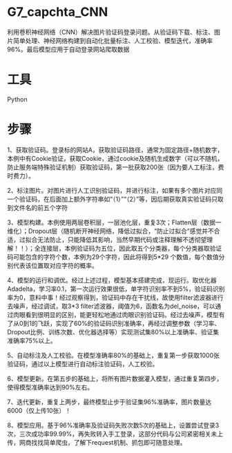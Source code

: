 # G7_capchta_CNN
利用卷积神经网络（CNN）解决图片验证码登录问题。从验证码下载、标注、图片简单处理、神经网络构建到自动化批量标注、人工校验、模型迭代，准确率96%。最后模型应用于自动登录网站爬取数据

# 工具

Python

# 步骤

1、获取验证码。登录标的网站A，获取验证码路径，通常为固定路径+随机数字，本例中有Cookie验证，获取Cookie，通过cookie及随机生成数字（可以不随机，防止服务端特殊验证机制）获取验证码，第一批获取200张（因为要人工标注，费时费力）。

2、标注图片。对图片进行人工识别验证码，并进行标注，如果有多个图片对应同一个验证码，在后面加上额外字符串如“（1）”“（2）”等，因后期获取真实验证码只取到文件名的前五个字符

3、模型构建。本例使用两层卷积层，一层池化层，重复3次；Flatten层（数据一维化）；Dropout层（随机断开神经网络，降低过拟合，“防止过拟合”感觉并不合适，过拟合无法防止，只能降低其影响，当然早期代码或注释理解不透彻望理解！！）；全连接层，本例验证码为五位，因此取五个分类器，每个分类器取验证码可能包含的字符个数，本例为29个字符，因此将得到5*29 个数值，每个数值分别代表该位置取对应字符的概率。

4、模型的运行和调优。经过上述过程，模型基本搭建完成，现运行。取优化器Adadelta，学习率0.1，第一次运行效果很低，单字符识别率不到5%，验证码识别率为0，意料中事！经过观察得到，验证码中存在干扰线，故使用filter滤波器进行去噪声，经过调试，取3*3 filter滤波器，阈值为6，函数名为del_noise，可以通过肉眼看到很明显的区别，能更轻松地通过肉眼识别验证码。经过去噪声，模型有了从0到1的飞跃，实现了60%的验证码识别准确率，再经过调整参数（学习率、Dropout比例、训练次数、优化器选择等）实现测试集80%以上准确率、验证集准确率75%以上。

5、自动标注及人工校验。在模型准确率80%的基础上，重复第一步获取1000张验证码，通过以上模型进行自动标注验证码，人工校验。

6、模型更新。在第五步的基础上，将所有图片数据灌入模型，通过重复第四步，使得模型准确率达到90%左右。

7、迭代更新，重复上两步，最终模型止步于验证集96%准确率，图片数量达6000（仅上传10张）！

8、模型应用。基于96%准确率及验证码失败次数5次的基础上，设置尝试登录3次，三次成功率99.99%，再失败转入手工登录，这部分代码与公司紧密相关未上传，网商找找简单爬虫，了解下request机制、抓包即可随意处理。
